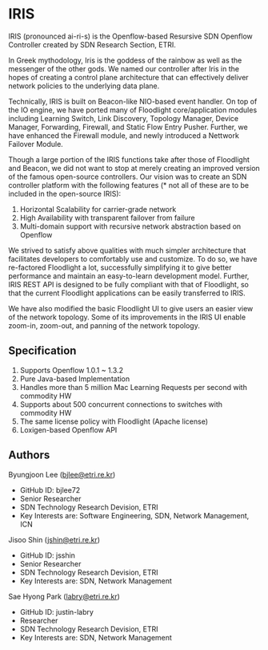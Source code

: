 IRIS
====
IRIS (pronounced ai-ri-s) is the Openflow-based Resursive SDN Openflow Controller created by SDN Research Section, ETRI.

In Greek mythodology, Iris is the goddess of the rainbow as well as the messenger of the other gods. 
We named our controller after Iris in the hopes of creating a control plane architecture 
that can effectively deliver network policies to the underlying data plane.

Technically, IRIS is built on Beacon-like NIO-based event handler. On top of the IO engine, 
we have ported many of Floodlight core/application modules including Learning Switch, 
Link Discovery, Topology Manager, Device Manager, Forwarding, Firewall, and Static Flow Entry Pusher.
Further, we have enhanced the Firewall module, and newly introduced a Nettwork Failover Module. 

Though a large portion of the IRIS functions take after those of Floodlight and Beacon, 
we did not want to stop at merely creating an improved version of the famous open-source controllers. 
Our vision was to create an SDN controller platform with the following features 
(* not all of these are to be included in the open-source IRIS):

1. Horizontal Scalability for carrier-grade network
2. High Availability with transparent failover from failure
3. Multi-domain support with recursive network abstraction based on Openflow

We strived to satisfy above qualities with much simpler architecture 
that facilitates developers to comfortably use and customize. 
To do so, we have re-factored Floodlight a lot, successfully simplifying it to give better performance 
and maintain an easy-to-learn development model. Further, IRIS REST API is designed to be fully compliant 
with that of Floodlight, so that the current Floodlight applications can be easily transferred to IRIS.

We have also modified the basic Floodlight UI to give users an easier view of the network topology. 
Some of its improvements in the IRIS UI enable zoom-in, zoom-out, and panning of the network topology.

Specification
-------------

1. Supports Openflow 1.0.1 ~ 1.3.2
2. Pure Java-based Implementation
3. Handles more than 5 million Mac Learning Requests per second with commodity HW
4. Supports about 500 concurrent connections to switches with commodity HW
5. The same license policy with Floodlight (Apache license)
6. Loxigen-based Openflow API

Authors
-------
Byungjoon Lee (bjlee@etri.re.kr) 
* GitHub ID: bjlee72 
* Senior Researcher 
* SDN Technology Research Devision, ETRI 
* Key Interests are: Software Engineering, SDN, Network Management, ICN

Jisoo Shin (jshin@etri.re.kr) 
* GitHub ID: jsshin 
* Senior Researcher 
* SDN Technology Research Devision, ETRI 
* Key Interests are: SDN, Network Management

Sae Hyong Park (labry@etri.re.kr) 
* GitHub ID: justin-labry 
* Researcher 
* SDN Technology Research Devision, ETRI 
* Key Interests are: SDN, Network Management


